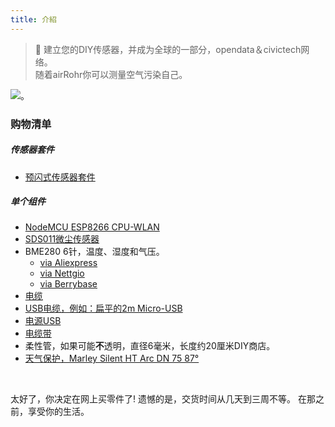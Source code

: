 ```yaml
---
title: 介紹
---
```

> 🚧 建立您的DIY传感器，并成为全球的一部分，opendata＆civictech网络。<br> 随着airRohr你可以测量空气污染自己。


<img src=".docsairrohrparticulate-matter-air quality-sensor-kit.jpeg" loading="lazy">。

### 购物清单
##### 传感器套件
* [预闪式传感器套件](https://nettigo.euproductsluftdaten-org-pl-kit-sds011-bme280)

##### 单个组件
* [NodeMCU ESP8266 CPU-WLAN](https://www.aliexpress.com/wholesale?groupsort=1&SortType=price_asc&SearchText=nodemcu+v3+esp8266+ch340)
* [SDS011微尘传感器](http://www.aliexpress.comwholesale?groupsort=1&amp;SortType=price_asc&amp;SearchText=sds011)
* BME280 6针，温度、湿度和气压。
  - [via Aliexpress](https://www.aliexpress.com/wholesale?catId=0&initiative_id=SB_20200308040440&SearchText=bme280+-5V+%2B3.3V)
  - [via Nettgio](https://nettigo.eu/products/module-pressure-humidity-and-temperature-sensor-bosch-bme280)
  - [via Berrybase](https://www.berrybase.de/bauelemente/sensoren-module/feuchtigkeit/bme680-breakout-board-4in1-sensor-f-252-r-temperatur-luftfeuchtigkeit-luftdruck-und-luftg-252-t)
* [电缆](http://www.aliexpress.com/wholesale?groupsort=1&SortType=price_asc&SearchText=Dupont+cable+20cm+female-female)
* [USB电缆，例如：扁平的2m Micro-USB](https://www.aliexpress.com/wholesale?catId=0&initiative_id=SB_20200308040708&SearchText=micro+usb+flat+cable+2m)
* [电源USB](https://www.aliexpress.com/wholesale?catId=0&initiative_id=SB_20200308040834&SearchText=single+micro+usb+eu+power+supply)
* [电缆带](https://www.aliexpress.com/wholesale?catId=0&initiative_id=SB_20200308040852&SearchText=cable+straps)
* 柔性管，如果可能**不**透明，直径6毫米，长度约20厘米DIY商店。
* [天气保护，Marley Silent HT Arc DN 75 87°](https://www.bauhaus.info/rohrsysteme/marley-ht-bogen-/p/13625028)

<br>

太好了，你决定在网上买零件了!
遗憾的是，交货时间从几天到三周不等。
在那之前，享受你的生活️。
